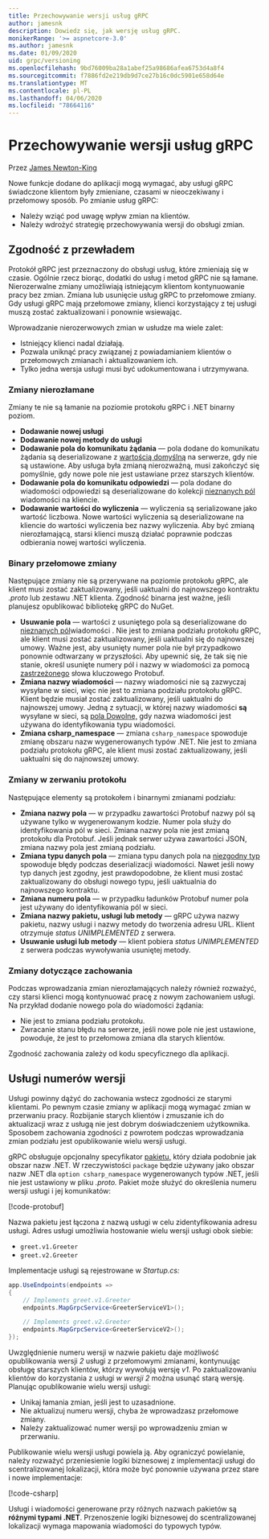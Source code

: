 ```yaml
---
title: Przechowywanie wersji usług gRPC
author: jamesnk
description: Dowiedz się, jak wersję usług gRPC.
monikerRange: '>= aspnetcore-3.0'
ms.author: jamesnk
ms.date: 01/09/2020
uid: grpc/versioning
ms.openlocfilehash: 9bd76009ba28a1abef25a98686afea6753d4a8f4
ms.sourcegitcommit: f7886fd2e219db9d7ce27b16c0dc5901e658d64e
ms.translationtype: MT
ms.contentlocale: pl-PL
ms.lasthandoff: 04/06/2020
ms.locfileid: "78664116"
---
```

# <a name="versioning-grpc-services"></a>Przechowywanie wersji usług gRPC

Przez [James Newton-King](https://twitter.com/jamesnk)

Nowe funkcje dodane do aplikacji mogą wymagać, aby usługi gRPC świadczone klientom były zmieniane, czasami w nieoczekiwany i przełomowy sposób. Po zmianie usług gRPC:

* Należy wziąć pod uwagę wpływ zmian na klientów.
* Należy wdrożyć strategię przechowywania wersji do obsługi zmian.

## <a name="backwards-compatibility"></a>Zgodność z przewładem

Protokół gRPC jest przeznaczony do obsługi usług, które zmieniają się w czasie. Ogólnie rzecz biorąc, dodatki do usług i metod gRPC nie są łamane. Nierozerwalne zmiany umożliwiają istniejącym klientom kontynuowanie pracy bez zmian. Zmiana lub usunięcie usług gRPC to przełomowe zmiany. Gdy usługi gRPC mają przełomowe zmiany, klienci korzystający z tej usługi muszą zostać zaktualizowani i ponownie wsiewając.

Wprowadzanie nierozerwowych zmian w usłudze ma wiele zalet:

* Istniejący klienci nadal działają.
* Pozwala uniknąć pracy związanej z powiadamianiem klientów o przełomowych zmianach i aktualizowaniem ich.
* Tylko jedna wersja usługi musi być udokumentowana i utrzymywana.

### <a name="non-breaking-changes"></a>Zmiany nierozłamane

Zmiany te nie są łamanie na poziomie protokołu gRPC i .NET binarny poziom.

* **Dodawanie nowej usługi**
* **Dodawanie nowej metody do usługi**
* **Dodawanie pola do komunikatu żądania** — pola dodane do komunikatu żądania są deserializowane z [wartością domyślną](https://developers.google.com/protocol-buffers/docs/proto3#default) na serwerze, gdy nie są ustawione. Aby usługa była zmianą nierozważną, musi zakończyć się pomyślnie, gdy nowe pole nie jest ustawiane przez starszych klientów.
* **Dodawanie pola do komunikatu odpowiedzi** — pola dodane do wiadomości odpowiedzi są deserializowane do kolekcji [nieznanych pól](https://developers.google.com/protocol-buffers/docs/proto3#unknowns) wiadomości na kliencie.
* **Dodawanie wartości do wyliczenia** — wyliczenia są serializowane jako wartość liczbowa. Nowe wartości wyliczenia są deserializowane na kliencie do wartości wyliczenia bez nazwy wyliczenia. Aby być zmianą nierozłamającą, starsi klienci muszą działać poprawnie podczas odbierania nowej wartości wyliczenia.

### <a name="binary-breaking-changes"></a>Binary przełomowe zmiany

Następujące zmiany nie są przerywane na poziomie protokołu gRPC, ale klient musi zostać zaktualizowany, jeśli uaktualni do najnowszego kontraktu *.proto* lub zestawu .NET klienta. Zgodność binarna jest ważne, jeśli planujesz opublikować bibliotekę gRPC do NuGet.

* **Usuwanie pola** — wartości z usuniętego pola są deserializowane do [nieznanych pól](https://developers.google.com/protocol-buffers/docs/proto3#unknowns)wiadomości . Nie jest to zmiana podziału protokołu gRPC, ale klient musi zostać zaktualizowany, jeśli uaktualni się do najnowszej umowy. Ważne jest, aby usunięty numer pola nie był przypadkowo ponownie odtwarzany w przyszłości. Aby upewnić się, że tak się nie stanie, określ usunięte numery pól i nazwy w wiadomości za pomocą [zastrzeżonego](https://developers.google.com/protocol-buffers/docs/proto3#reserved) słowa kluczowego Protobuf.
* **Zmiana nazwy wiadomości** — nazwy wiadomości nie są zazwyczaj wysyłane w sieci, więc nie jest to zmiana podziału protokołu gRPC. Klient będzie musiał zostać zaktualizowany, jeśli uaktualni do najnowszej umowy. Jedną z sytuacji, w której nazwy wiadomości **są** wysyłane w sieci, są [pola Dowolne,](https://developers.google.com/protocol-buffers/docs/proto3#any) gdy nazwa wiadomości jest używana do identyfikowania typu wiadomości.
* **Zmiana csharp_namespace** — zmiana `csharp_namespace` spowoduje zmianę obszaru nazw wygenerowanych typów .NET. Nie jest to zmiana podziału protokołu gRPC, ale klient musi zostać zaktualizowany, jeśli uaktualni się do najnowszej umowy.

### <a name="protocol-breaking-changes"></a>Zmiany w zerwaniu protokołu

Następujące elementy są protokołem i binarnymi zmianami podziału:

* **Zmiana nazwy pola** — w przypadku zawartości Protobuf nazwy pól są używane tylko w wygenerowanym kodzie. Numer pola służy do identyfikowania pól w sieci. Zmiana nazwy pola nie jest zmianą protokołu dla Protobuf. Jeśli jednak serwer używa zawartości JSON, zmiana nazwy pola jest zmianą podziału.
* **Zmiana typu danych pola** — zmiana typu danych pola na [niezgodny typ](https://developers.google.com/protocol-buffers/docs/proto3#updating) spowoduje błędy podczas deserializacji wiadomości. Nawet jeśli nowy typ danych jest zgodny, jest prawdopodobne, że klient musi zostać zaktualizowany do obsługi nowego typu, jeśli uaktualnia do najnowszego kontraktu.
* **Zmiana numeru pola** — w przypadku ładunków Protobuf numer pola jest używany do identyfikowania pól w sieci.
* **Zmiana nazwy pakietu, usługi lub metody** — gRPC używa nazwy pakietu, nazwy usługi i nazwy metody do tworzenia adresu URL. Klient otrzymuje *status UNIMPLEMENTED* z serwera.
* **Usuwanie usługi lub metody** — klient pobiera *status UNIMPLEMENTED* z serwera podczas wywoływania usuniętej metody.

### <a name="behavior-breaking-changes"></a>Zmiany dotyczące zachowania

Podczas wprowadzania zmian nierozłamających należy również rozważyć, czy starsi klienci mogą kontynuować pracę z nowym zachowaniem usługi. Na przykład dodanie nowego pola do wiadomości żądania:

* Nie jest to zmiana podziału protokołu.
* Zwracanie stanu błędu na serwerze, jeśli nowe pole nie jest ustawione, powoduje, że jest to przełomowa zmiana dla starych klientów.

Zgodność zachowania zależy od kodu specyficznego dla aplikacji.

## <a name="version-number-services"></a>Usługi numerów wersji

Usługi powinny dążyć do zachowania wstecz zgodności ze starymi klientami. Po pewnym czasie zmiany w aplikacji mogą wymagać zmian w przerwaniu pracy. Rozbijanie starych klientów i zmuszanie ich do aktualizacji wraz z usługą nie jest dobrym doświadczeniem użytkownika. Sposobem zachowania zgodności z powrotem podczas wprowadzania zmian podziału jest opublikowanie wielu wersji usługi.

gRPC obsługuje opcjonalny specyfikator [pakietu,](https://developers.google.com/protocol-buffers/docs/proto3#packages) który działa podobnie jak obszar nazw .NET. W rzeczywistości `package` będzie używany jako obszar nazw .NET dla `option csharp_namespace` wygenerowanych typów .NET, jeśli nie jest ustawiony w pliku *.proto.* Pakiet może służyć do określenia numeru wersji usługi i jej komunikatów:

[!code-protobuf[](versioning/sample/greet.v1.proto?highlight=3)]

Nazwa pakietu jest łączona z nazwą usługi w celu zidentyfikowania adresu usługi. Adres usługi umożliwia hostowanie wielu wersji usługi obok siebie:

* `greet.v1.Greeter`
* `greet.v2.Greeter`

Implementacje usługi są rejestrowane w *Startup.cs:*

```csharp
app.UseEndpoints(endpoints =>
{
    // Implements greet.v1.Greeter
    endpoints.MapGrpcService<GreeterServiceV1>();

    // Implements greet.v2.Greeter
    endpoints.MapGrpcService<GreeterServiceV2>();
});
```

Uwzględnienie numeru wersji w nazwie pakietu daje możliwość opublikowania wersji *2* usługi z przełomowymi zmianami, kontynuując obsługę starszych klientów, którzy wywołują wersję *v1.* Po zaktualizowaniu klientów do korzystania z usługi *w wersji 2* można usunąć starą wersję. Planując opublikowanie wielu wersji usługi:

* Unikaj łamania zmian, jeśli jest to uzasadnione.
* Nie aktualizuj numeru wersji, chyba że wprowadzasz przełomowe zmiany.
* Należy zaktualizować numer wersji po wprowadzeniu zmian w przerwaniu.

Publikowanie wielu wersji usługi powiela ją. Aby ograniczyć powielanie, należy rozważyć przeniesienie logiki biznesowej z implementacji usługi do scentralizowanej lokalizacji, która może być ponownie używana przez stare i nowe implementacje:

[!code-csharp[](versioning/sample/GreeterServiceV1.cs?highlight=10,19)]

Usługi i wiadomości generowane przy różnych nazwach pakietów są **różnymi typami .NET**. Przenoszenie logiki biznesowej do scentralizowanej lokalizacji wymaga mapowania wiadomości do typowych typów.
